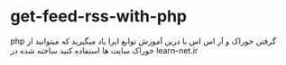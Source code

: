 # get-feed-rss-with-php
php گرفتن خوراک و آر اس اس با 
درین آموزش توابع ایرا یاد میگیرید که
میتوانید از خوراک سایت ها استفاده کنید
ساخته شده در 
learn-net.ir
